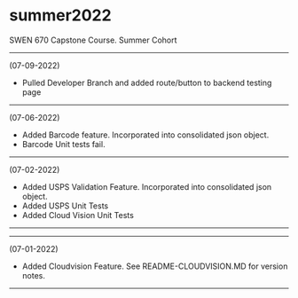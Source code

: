 # summer2022
SWEN 670 Capstone Course. Summer Cohort

-------------------------------------------------------------------
(07-09-2022)

- Pulled Developer Branch and added route/button to backend testing page

-------------------------------------------------------------------
(07-06-2022)

- Added Barcode feature. Incorporated into consolidated json object.
- Barcode Unit tests fail.  

-------------------------------------------------------------------
(07-02-2022)

- Added USPS Validation Feature. Incorporated into consolidated json object.
- Added USPS Unit Tests
- Added Cloud Vision Unit Tests

-------------------------------------------------------------------
-------------------------------------------------------------------
(07-01-2022)

- Added Cloudvision Feature.  See README-CLOUDVISION.MD for version notes.

--------------------------------------------------------------------
